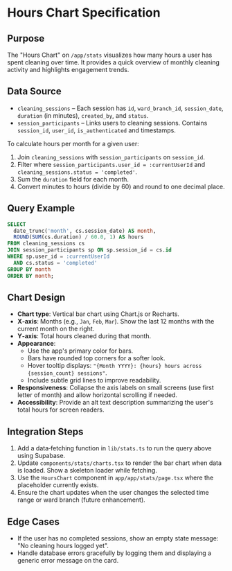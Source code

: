 # Hours Chart Specification

## Purpose
The "Hours Chart" on `/app/stats` visualizes how many hours a user has spent cleaning over time. It provides a quick overview of monthly cleaning activity and highlights engagement trends.

## Data Source
- `cleaning_sessions` – Each session has `id`, `ward_branch_id`, `session_date`, `duration` (in minutes), `created_by`, and `status`.
- `session_participants` – Links users to cleaning sessions. Contains `session_id`, `user_id`, `is_authenticated` and timestamps.

To calculate hours per month for a given user:
1. Join `cleaning_sessions` with `session_participants` on `session_id`.
2. Filter where `session_participants.user_id = :currentUserId` and `cleaning_sessions.status = 'completed'`.
3. Sum the `duration` field for each month.
4. Convert minutes to hours (divide by 60) and round to one decimal place.

## Query Example
```sql
SELECT
  date_trunc('month', cs.session_date) AS month,
  ROUND(SUM(cs.duration) / 60.0, 1) AS hours
FROM cleaning_sessions cs
JOIN session_participants sp ON sp.session_id = cs.id
WHERE sp.user_id = :currentUserId
  AND cs.status = 'completed'
GROUP BY month
ORDER BY month;
```

## Chart Design
- **Chart type**: Vertical bar chart using Chart.js or Recharts.
- **X‑axis**: Months (e.g., `Jan`, `Feb`, `Mar`). Show the last 12 months with the current month on the right.
- **Y‑axis**: Total hours cleaned during that month.
- **Appearance**:
  - Use the app's primary color for bars.
  - Bars have rounded top corners for a softer look.
  - Hover tooltip displays: `"{Month YYYY}: {hours} hours across {session_count} sessions"`.
  - Include subtle grid lines to improve readability.
- **Responsiveness**: Collapse the axis labels on small screens (use first letter of month) and allow horizontal scrolling if needed.
- **Accessibility**: Provide an alt text description summarizing the user's total hours for screen readers.

## Integration Steps
1. Add a data‑fetching function in `lib/stats.ts` to run the query above using Supabase.
2. Update `components/stats/charts.tsx` to render the bar chart when data is loaded. Show a skeleton loader while fetching.
3. Use the `HoursChart` component in `app/app/stats/page.tsx` where the placeholder currently exists.
4. Ensure the chart updates when the user changes the selected time range or ward branch (future enhancement).

## Edge Cases
- If the user has no completed sessions, show an empty state message: "No cleaning hours logged yet".
- Handle database errors gracefully by logging them and displaying a generic error message on the card.

